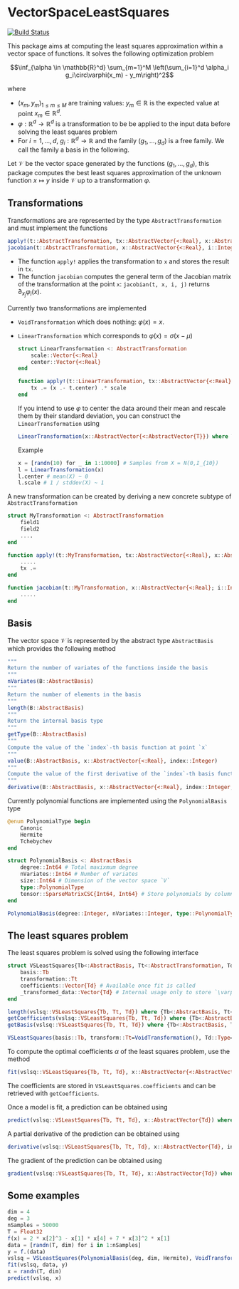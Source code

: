 # VectorSpaceLeastSquares

[![Build Status](https://github.com/jlelong/VectorSpaceLeastSquares.jl/actions/workflows/CI.yml/badge.svg?branch=main)](https://github.com/jlelong/VectorSpaceLeastSquares.jl/actions/workflows/CI.yml?query=branch%3Amain)

This package aims at computing the least squares approximation within a vector space of functions. It solves the following optimization problem

$$\inf_{\alpha \in \mathbb{R}^d} \sum_{m=1}^M \left(\sum_{i=1}^d \alpha_i g_i\circ\varphi(x_m) - y_m\right)^2$$

where

- $(x_m, y_m)_{1 \le m \le M}$ are training values: $y_m \in \mathbb{R}$ is the expected value at point $x_m \in \mathbb{R}^d$.
- $\varphi: \mathbb{R}^d \to \mathbb{R}^d$ is a transformation to be be applied to the input data before solving the least squares problem
- For $i = 1, \dots, d$, $g_i : \mathbb{R}^d \to \mathbb{R}$ and the family $(g_1, \dots, g_d)$ is a free family. We call the family a basis in the following.

Let $\mathcal{V}$ be the vector space generated by the functions $(g_1, \dots, g_d)$, this package computes the best least squares approximation of the unknown function $x \longmapsto y$ inside $\mathcal{V}$ up to a transformation $\varphi$.

## Transformations

Transformations are are represented by the type `AbstractTransformation` and must implement the functions

```julia
apply!(t::AbstractTransformation, tx::AbstractVector{<:Real}, x::AbstractVector{<:Real})
jacobian(t::AbstractTransformation, x::AbstractVector{<:Real}, i::Integer, j::Integer)
```

- The function `apply!` applies the transformation to `x` and stores the result in `tx`.
- The function `jacobian` computes the general term of the Jacobian matrix of the transformation at the point `x`: `jacobian(t, x, i, j)` returns $\partial_{x_j} \varphi_i(x)$.

Currently two transformations are implemented

- `VoidTransformation` which does nothing: $\varphi(x) = x$.
- `LinearTransformation` which corresponds to $\varphi(x) = \sigma (x - \mu)$

    ```julia
    struct LinearTransformation <: AbstractTransformation
        scale::Vector{<:Real}
        center::Vector{<:Real}
    end

    function apply!(t::LinearTransformation, tx::AbstractVector{<:Real}, x::AbstractVector{<:Real})
        tx .= (x .- t.center) .* scale
    end
    ````

    If you intend to use $\varphi$ to center the data around their mean and rescale them by their standard deviation, you can construct the `LinearTransformation` using

    ```julia
    LinearTransformation(x::AbstractVector{<:AbstractVector{T}}) where T<:Real
    ```

    Example

    ```julia
    x = [randn(10) for _ in 1:10000] # Samples from X = N(0,I_{10})
    l = LinearTransformation(x)
    l.center # mean(X) ~ 0
    l.scale # 1 / stddev(X) ~ 1
    ```

A new transformation can be created by deriving a new concrete subtype of `AbstractTransformation`

```julia
struct MyTransformation <: AbstractTransformation
    field1
    field2
    ....
end

function apply!(t::MyTransformation, tx::AbstractVector{<:Real}, x::AbstractVector{<:Real})
    .....
    tx .=
end

function jacobian(t::MyTransformation, x::AbstractVector{<:Real}; i::Integer, j::Integer)
    .....
end
```

## Basis

The vector space $\mathcal{V}$ is represented by the abstract type `AbstractBasis` which provides the following method

```julia
"""
Return the number of variates of the functions inside the basis
"""
nVariates(B::AbstractBasis)
"""
Return the number of elements in the basis
"""
length(B::AbstractBasis)
"""
Return the internal basis type
"""
getType(B::AbstractBasis)
"""
Compute the value of the `index`-th basis function at point `x`
"""
value(B::AbstractBasis, x::AbstractVector{<:Real}, index::Integer)
"""
Compute the value of the first derivative of the `index`-th basis function w.r.t to the `derivativeIndex` variate at point `x`
"""
derivative(B::AbstractBasis, x::AbstractVector{<:Real}, index::Integer, derivativeIndex::Integer)
```

Currently polynomial functions are implemented using the `PolynomialBasis` type

```julia
@enum PolynomialType begin
    Canonic
    Hermite
    Tchebychev
end

struct PolynomialBasis <: AbstractBasis
    degree::Int64 # Total maxixmum degree
    nVariates::Int64 # Number of variates
    size::Int64 # Dimension of the vector space `V`
    type::PolynomialType
    tensor::SparseMatrixCSC{Int64, Int64} # Store polynomials by column
end

PolynomialBasis(degree::Integer, nVariates::Integer, type::PolynomialType)
```

## The least squares problem

The least squares problem is solved using the following interface

```julia
struct VSLeastSquares{Tb<:AbstractBasis, Tt<:AbstractTransformation, Td<:Real}
    basis::Tb
    transformation::Tt
    coefficients::Vector{Td} # Available once fit is called
    _transformed_data::Vector{Td} # Internal usage only to store `\varphi(x)`
end

length(vslsq::VSLeastSquares{Tb, Tt, Td}) where {Tb<:AbstractBasis, Tt<:AbstractTransformation, Td<:Real}
getCoefficients(vslsq::VSLeastSquares{Tb, Tt, Td}) where {Tb<:AbstractBasis, Tt<:AbstractTransformation, Td<:Real}
getBasis(vslsq::VSLeastSquares{Tb, Tt, Td}) where {Tb<:AbstractBasis, Tt<:AbstractTransformation, Td<:Real}

VSLeastSquares(basis::Tb, transform::Tt=VoidTransformation(), Td::Type=Float64)
```

To compute the optimal coefficients $\alpha$ of the least squares problem, use the method

```julia
fit(vslsq::VSLeastSquares{Tb, Tt, Td}, x::AbstractVector{<:AbstractVector{Td}}, y::AbstractVector{Td}) where {Tb<:AbstractBasis, Tt<:AbstractTransformation, Td<:Real}
```

The coefficients are stored in `VSLeastSquares.coefficients` and can be retrieved with `getCoefficients`.

Once a model is fit, a prediction can be obtained using

```julia
predict(vslsq::VSLeastSquares{Tb, Tt, Td}, x::AbstractVector{Td}) where {Tb<:AbstractBasis, Tt<:AbstractTransformation, Td<:Real}
```

A partial derivative of the prediction can be obtained using

```julia
derivative(vslsq::VSLeastSquares{Tb, Tt, Td}, x::AbstractVector{Td}, index::Integer) where {Tb<:AbstractBasis, Tt<:AbstractTransformation, Td<:Real}
````

The gradient of the prediction can be obtained using

```julia
gradient(vslsq::VSLeastSquares{Tb, Tt, Td}, x::AbstractVector{Td}) where {Tb<:AbstractBasis, Tt<:AbstractTransformation, Td<:Real}
```

## Some examples

```julia
dim = 4
deg = 3
nSamples = 50000
T = Float32
f(x) = 2 * x[2]^3 - x[1] * x[4] + 7 * x[3]^2 * x[1]
data = [randn(T, dim) for i in 1:nSamples]
y = f.(data)
vslsq = VSLeastSquares(PolynomialBasis(deg, dim, Hermite), VoidTransformation(), T)
fit(vslsq, data, y)
x = randn(T, dim)
predict(vslsq, x)
```
